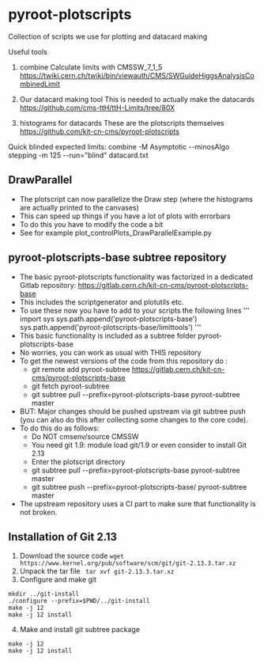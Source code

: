 # pyroot-plotscripts
Collection of scripts we use for plotting and datacard making

Useful tools
1) combine
Calculate limits with
CMSSW_7_1_5
https://twiki.cern.ch/twiki/bin/viewauth/CMS/SWGuideHiggsAnalysisCombinedLimit

2) Our datacard making tool
This is needed to actually make the datacards
https://github.com/cms-ttH/ttH-Limits/tree/80X

3) histograms for datacards
These are the plotscripts themselves
https://github.com/kit-cn-cms/pyroot-plotscripts

Quick blinded expected limits:
  combine -M Asymptotic --minosAlgo stepping -m 125 --run="blind" datacard.txt
  
  
  ## DrawParallel
  * The plotscript can now parallelize the Draw step (where the histograms are actually printed to the canvases)
  * This can speed up things if you have a lot of plots with errorbars
  * To do this you have to modify the code a bit
  * See for example plot_controlPlots_DrawParallelExample.py
  
  ## pyroot-plotscripts-base subtree repository
  * The basic pyroot-plotscripts functionality was factorized in a dedicated Gitlab repository:
  https://gitlab.cern.ch/kit-cn-cms/pyroot-plotscripts-base
  * This includes the scriptgenerator and plotutils etc.
  * To use these now you have to add to your scripts the following lines
    '''
    import sys
    sys.path.append('pyroot-plotscripts-base')
    sys.path.append('pyroot-plotscripts-base/limittools')
    '''   
  * This basic functionality is included as a subtree folder pyroot-plotscripts-base
  * No worries, you can work as usual with THIS repository
  * To get the newest versions of the code from this repository do :
     * git remote add pyroot-subtree https://gitlab.cern.ch/kit-cn-cms/pyroot-plotscripts-base
     * git fetch pyroot-subtree
     * git subtree pull  --prefix=pyroot-plotscripts-base pyroot-subtree master
  * BUT: Major changes should be pushed upstream via git subtree push (you can also do this after collecting some changes to the core code).
  * To do this do as follows:
     * Do NOT cmsenv/source CMSSW
     * You need git 1.9:    module load git/1.9 or even consider to install Git 2.13
     * Enter the plotscript directory
     * git subtree pull  --prefix=pyroot-plotscripts-base pyroot-subtree master
     * git subtree push --prefix=pyroot-plotscripts-base/ pyroot-subtree master
  * The upstream repository uses a CI part to make sure that functionality is not broken.
  
  ## Installation of Git 2.13
  1. Download the source code
  ```wget https://www.kernel.org/pub/software/scm/git/git-2.13.3.tar.xz```
  2. Unpack the tar file
  ``` tar xvf git-2.13.3.tar.xz```
  3. Configure and make git
  ```cd git-2.13.3
  mkdir ../git-install
  ./configure --prefix=$PWD/../git-install
  make -j 12
  make -j 12 install
  ```
  4. Make and install git subtree package
  ``` cd contrib/subtree
  make -j 12
  make -j 12 install
  ```

